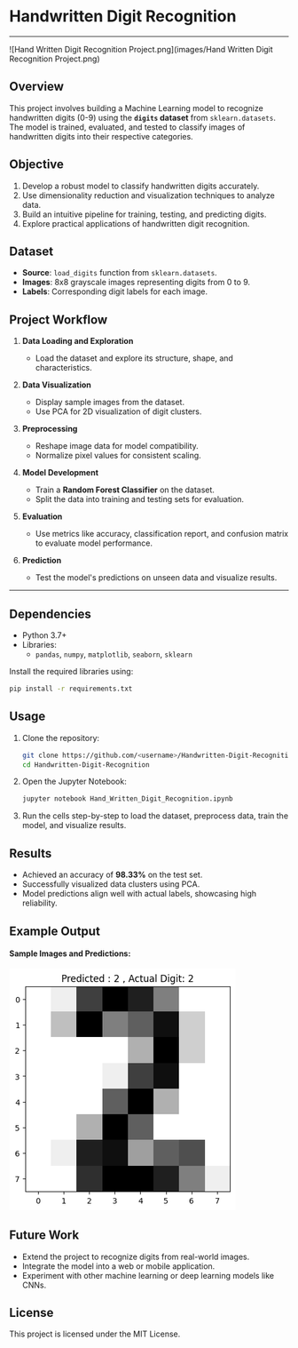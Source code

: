 # Handwritten Digit Recognition

---

![Hand Written Digit Recognition Project.png](images/Hand Written Digit Recognition Project.png)

## Overview
This project involves building a Machine Learning model to recognize handwritten digits (0-9) using the **`digits` dataset** from `sklearn.datasets`. The model is trained, evaluated, and tested to classify images of handwritten digits into their respective categories.

## Objective
1. Develop a robust model to classify handwritten digits accurately.
2. Use dimensionality reduction and visualization techniques to analyze data.
3. Build an intuitive pipeline for training, testing, and predicting digits.
4. Explore practical applications of handwritten digit recognition.


## Dataset
- **Source**: `load_digits` function from `sklearn.datasets`.
- **Images**: 8x8 grayscale images representing digits from 0 to 9.
- **Labels**: Corresponding digit labels for each image.



## Project Workflow
1. **Data Loading and Exploration**  
   - Load the dataset and explore its structure, shape, and characteristics.

2. **Data Visualization**  
   - Display sample images from the dataset.
   - Use PCA for 2D visualization of digit clusters.

3. **Preprocessing**  
   - Reshape image data for model compatibility.
   - Normalize pixel values for consistent scaling.

4. **Model Development**  
   - Train a **Random Forest Classifier** on the dataset.
   - Split the data into training and testing sets for evaluation.

5. **Evaluation**  
   - Use metrics like accuracy, classification report, and confusion matrix to evaluate model performance.

6. **Prediction**  
   - Test the model's predictions on unseen data and visualize results.

---

## Dependencies
- Python 3.7+
- Libraries:  
  - `pandas`, `numpy`, `matplotlib`, `seaborn`, `sklearn`

Install the required libraries using:
```bash
pip install -r requirements.txt
```


## Usage
1. Clone the repository:
   ```bash
   git clone https://github.com/<username>/Handwritten-Digit-Recognition.git
   cd Handwritten-Digit-Recognition
   ```

2. Open the Jupyter Notebook:
   ```bash
   jupyter notebook Hand_Written_Digit_Recognition.ipynb
   ```

3. Run the cells step-by-step to load the dataset, preprocess data, train the model, and visualize results.


## Results
- Achieved an accuracy of **98.33%** on the test set.
- Successfully visualized data clusters using PCA.
- Model predictions align well with actual labels, showcasing high reliability.


## Example Output
#### Sample Images and Predictions:
![Sample Predictions](images/sample.jpg)


## Future Work
- Extend the project to recognize digits from real-world images.
- Integrate the model into a web or mobile application.
- Experiment with other machine learning or deep learning models like CNNs.


## License
This project is licensed under the MIT License.
